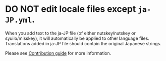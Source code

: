 # **DO NOT edit locale files** except `ja-JP.yml`.

When you add text to the ja-JP file (of either nutskey/nutskey or syuilo/misskey), it will automatically be applied to other language files.
Translations added in ja-JP file should contain the original Japanese strings.

Please see [Contribution guide](../CONTRIBUTING.md) for more information.

